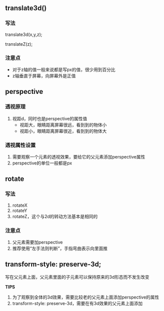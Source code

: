 ## translate3d()

### 写法

translate3d(x,y,z);

translateZ(z);

### 注意点

- 对于z轴的值一般来说都是写px的值，很少用到百分比
- z轴垂直于屏幕，向屏幕外是正值

## perspective

### 透视原理

1. 视距d，同时也是perspective的属性值
   - 视距大，眼睛距离屏幕很远，看到到的物体小
   - 视距小，眼睛距离屏幕很近，看到到的物体大

### 透视属性设置

1. 需要观察一个元素的透视效果，要给它的父元素添加perspective属性
2. perspective的单位一般都是px

## rotate

### 写法

1. rotateX
2. rotateY
3. rotateZ，这个与2d的转动方法基本是相同的

### 注意点

1. 父元素需要加perspective
2. 推荐使用“左手法则判断”，手指弯曲表示向里面推

## transform-style: preserve-3d;

写在父元素上面，父元素里面的子元素可以保持原来的3d形态而不发生改变

**TIPS**

1. 为了观察到全体的3d效果，需要比较老的父元素上面添加perspective的属性
2. transform-style: preserve-3d，需要在有3d效果的父元素上面添加


